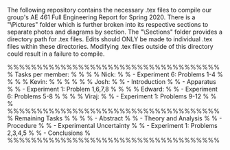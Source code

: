 The following repository contains the necessary .tex files to compile our group's AE 461 Full Engineering Report for Spring 2020.  There is a "\Pictures\" folder which is further broken into its respective sections to separate photos and diagrams by section.  The "\Sections\" folder provides a directory path for .tex files.  Edits should ONLY be made to individual .tex files within these directories.  Modifying .tex files outside of this directory could result in a failure to compile.


%%%%%%%%%%%%%%%%%%%%%%%%%%%%%%%%%%%%
%          Tasks per member:       %
%                                  %
% Nick:                            %
% - Experiment 6: Problems 1-4     %
%                                  %
% Kevin:                           %
%                                  %
%                                  %
% Josh:                            %
% - Introduction                   %
% - Apparatus                      %
% - Experiment 1: Problem 1,6,7,8  %
%                                  %
% Edward:                          %
% - Experiment 6: Problems 5-8     %
%                                  %
% Viraj:                           %
% - Experiment 1: Problems 9-12    %
%                                  %
%%%%%%%%%%%%%%%%%%%%%%%%%%%%%%%%%%%%
%          Remaining Tasks         %
%                                  %
% - Abstract                       %
% - Theory and Analysis            %
% - Procedure                      %
% - Experimental Uncertainty       %
% - Experiment 1: Problems 2,3,4,5 %
% - Conclusions                    %
%%%%%%%%%%%%%%%%%%%%%%%%%%%%%%%%%%%%
